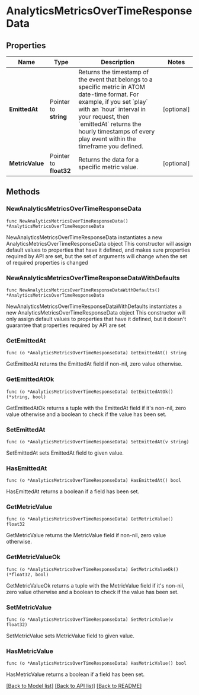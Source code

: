 # AnalyticsMetricsOverTimeResponseData

## Properties

Name | Type | Description | Notes
------------ | ------------- | ------------- | -------------
**EmittedAt** | Pointer to **string** | Returns the timestamp of the event that belongs to a specific metric in ATOM date-time format. For example, if you set &#x60;play&#x60; with an &#x60;hour&#x60; interval in your request, then &#x60;emittedAt&#x60; returns the hourly timestamps of every play event within the timeframe you defined. | [optional] 
**MetricValue** | Pointer to **float32** | Returns the data for a specific metric value. | [optional] 

## Methods

### NewAnalyticsMetricsOverTimeResponseData

`func NewAnalyticsMetricsOverTimeResponseData() *AnalyticsMetricsOverTimeResponseData`

NewAnalyticsMetricsOverTimeResponseData instantiates a new AnalyticsMetricsOverTimeResponseData object
This constructor will assign default values to properties that have it defined,
and makes sure properties required by API are set, but the set of arguments
will change when the set of required properties is changed

### NewAnalyticsMetricsOverTimeResponseDataWithDefaults

`func NewAnalyticsMetricsOverTimeResponseDataWithDefaults() *AnalyticsMetricsOverTimeResponseData`

NewAnalyticsMetricsOverTimeResponseDataWithDefaults instantiates a new AnalyticsMetricsOverTimeResponseData object
This constructor will only assign default values to properties that have it defined,
but it doesn't guarantee that properties required by API are set

### GetEmittedAt

`func (o *AnalyticsMetricsOverTimeResponseData) GetEmittedAt() string`

GetEmittedAt returns the EmittedAt field if non-nil, zero value otherwise.

### GetEmittedAtOk

`func (o *AnalyticsMetricsOverTimeResponseData) GetEmittedAtOk() (*string, bool)`

GetEmittedAtOk returns a tuple with the EmittedAt field if it's non-nil, zero value otherwise
and a boolean to check if the value has been set.

### SetEmittedAt

`func (o *AnalyticsMetricsOverTimeResponseData) SetEmittedAt(v string)`

SetEmittedAt sets EmittedAt field to given value.

### HasEmittedAt

`func (o *AnalyticsMetricsOverTimeResponseData) HasEmittedAt() bool`

HasEmittedAt returns a boolean if a field has been set.

### GetMetricValue

`func (o *AnalyticsMetricsOverTimeResponseData) GetMetricValue() float32`

GetMetricValue returns the MetricValue field if non-nil, zero value otherwise.

### GetMetricValueOk

`func (o *AnalyticsMetricsOverTimeResponseData) GetMetricValueOk() (*float32, bool)`

GetMetricValueOk returns a tuple with the MetricValue field if it's non-nil, zero value otherwise
and a boolean to check if the value has been set.

### SetMetricValue

`func (o *AnalyticsMetricsOverTimeResponseData) SetMetricValue(v float32)`

SetMetricValue sets MetricValue field to given value.

### HasMetricValue

`func (o *AnalyticsMetricsOverTimeResponseData) HasMetricValue() bool`

HasMetricValue returns a boolean if a field has been set.


[[Back to Model list]](../README.md#documentation-for-models) [[Back to API list]](../README.md#documentation-for-api-endpoints) [[Back to README]](../README.md)


